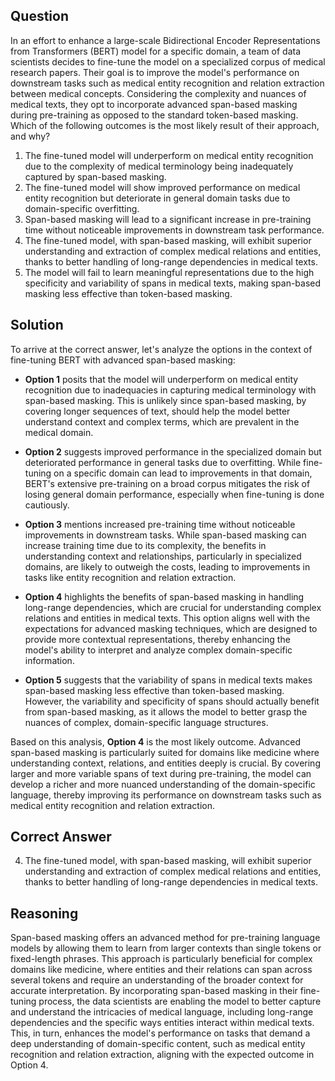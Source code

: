 ## Question

In an effort to enhance a large-scale Bidirectional Encoder Representations from Transformers (BERT) model for a specific domain, a team of data scientists decides to fine-tune the model on a specialized corpus of medical research papers. Their goal is to improve the model's performance on downstream tasks such as medical entity recognition and relation extraction between medical concepts. Considering the complexity and nuances of medical texts, they opt to incorporate advanced span-based masking during pre-training as opposed to the standard token-based masking. Which of the following outcomes is the most likely result of their approach, and why?

1. The fine-tuned model will underperform on medical entity recognition due to the complexity of medical terminology being inadequately captured by span-based masking.
2. The fine-tuned model will show improved performance on medical entity recognition but deteriorate in general domain tasks due to domain-specific overfitting.
3. Span-based masking will lead to a significant increase in pre-training time without noticeable improvements in downstream task performance.
4. The fine-tuned model, with span-based masking, will exhibit superior understanding and extraction of complex medical relations and entities, thanks to better handling of long-range dependencies in medical texts.
5. The model will fail to learn meaningful representations due to the high specificity and variability of spans in medical texts, making span-based masking less effective than token-based masking.

## Solution

To arrive at the correct answer, let's analyze the options in the context of fine-tuning BERT with advanced span-based masking:

- **Option 1** posits that the model will underperform on medical entity recognition due to inadequacies in capturing medical terminology with span-based masking. This is unlikely since span-based masking, by covering longer sequences of text, should help the model better understand context and complex terms, which are prevalent in the medical domain.

- **Option 2** suggests improved performance in the specialized domain but deteriorated performance in general tasks due to overfitting. While fine-tuning on a specific domain can lead to improvements in that domain, BERT's extensive pre-training on a broad corpus mitigates the risk of losing general domain performance, especially when fine-tuning is done cautiously.

- **Option 3** mentions increased pre-training time without noticeable improvements in downstream tasks. While span-based masking can increase training time due to its complexity, the benefits in understanding context and relationships, particularly in specialized domains, are likely to outweigh the costs, leading to improvements in tasks like entity recognition and relation extraction.

- **Option 4** highlights the benefits of span-based masking in handling long-range dependencies, which are crucial for understanding complex relations and entities in medical texts. This option aligns well with the expectations for advanced masking techniques, which are designed to provide more contextual representations, thereby enhancing the model's ability to interpret and analyze complex domain-specific information.

- **Option 5** suggests that the variability of spans in medical texts makes span-based masking less effective than token-based masking. However, the variability and specificity of spans should actually benefit from span-based masking, as it allows the model to better grasp the nuances of complex, domain-specific language structures.

Based on this analysis, **Option 4** is the most likely outcome. Advanced span-based masking is particularly suited for domains like medicine where understanding context, relations, and entities deeply is crucial. By covering larger and more variable spans of text during pre-training, the model can develop a richer and more nuanced understanding of the domain-specific language, thereby improving its performance on downstream tasks such as medical entity recognition and relation extraction.

## Correct Answer

4. The fine-tuned model, with span-based masking, will exhibit superior understanding and extraction of complex medical relations and entities, thanks to better handling of long-range dependencies in medical texts.

## Reasoning

Span-based masking offers an advanced method for pre-training language models by allowing them to learn from larger contexts than single tokens or fixed-length phrases. This approach is particularly beneficial for complex domains like medicine, where entities and their relations can span across several tokens and require an understanding of the broader context for accurate interpretation. By incorporating span-based masking in their fine-tuning process, the data scientists are enabling the model to better capture and understand the intricacies of medical language, including long-range dependencies and the specific ways entities interact within medical texts. This, in turn, enhances the model's performance on tasks that demand a deep understanding of domain-specific content, such as medical entity recognition and relation extraction, aligning with the expected outcome in Option 4.